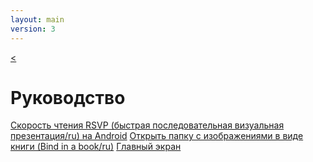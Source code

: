 ```yaml
---
layout: main
version: 3
---
```

[<](/wiki/ru)

# Руководство

[Скорость чтения RSVP (быстрая последовательная визуальная презентация/ru) на Android](/wiki/manual/Rapid-Serial-Visual-Presentation/ru)
[Открыть папку с изображениями в виде книги (Bind in a book/ru)](/wiki/manual/Open-Folder-With-Images-As-A-Book/ru)
[Главный экран](/wiki/manual/main-app/ru)
